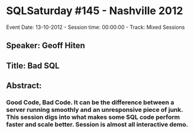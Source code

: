# SQLSaturday #145 - Nashville 2012
Event Date: 13-10-2012 - Session time: 00:00:00 - Track: Mixed Sessions
## Speaker: Geoff Hiten
## Title: Bad SQL
## Abstract:
### Good Code, Bad Code.  It can be the difference between a server running smoothly and an unresponsive piece of junk.  This session digs into what makes some SQL code perform faster and scale better.  Session is almost all interactive demo.

